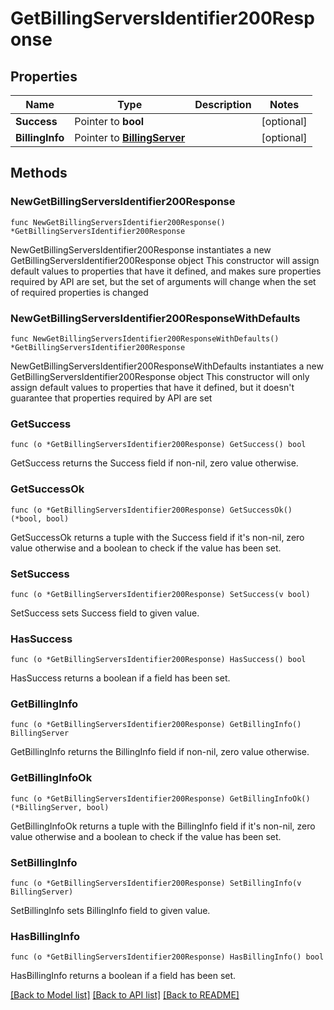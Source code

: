 # GetBillingServersIdentifier200Response

## Properties

Name | Type | Description | Notes
------------ | ------------- | ------------- | -------------
**Success** | Pointer to **bool** |  | [optional] 
**BillingInfo** | Pointer to [**BillingServer**](BillingServer.md) |  | [optional] 

## Methods

### NewGetBillingServersIdentifier200Response

`func NewGetBillingServersIdentifier200Response() *GetBillingServersIdentifier200Response`

NewGetBillingServersIdentifier200Response instantiates a new GetBillingServersIdentifier200Response object
This constructor will assign default values to properties that have it defined,
and makes sure properties required by API are set, but the set of arguments
will change when the set of required properties is changed

### NewGetBillingServersIdentifier200ResponseWithDefaults

`func NewGetBillingServersIdentifier200ResponseWithDefaults() *GetBillingServersIdentifier200Response`

NewGetBillingServersIdentifier200ResponseWithDefaults instantiates a new GetBillingServersIdentifier200Response object
This constructor will only assign default values to properties that have it defined,
but it doesn't guarantee that properties required by API are set

### GetSuccess

`func (o *GetBillingServersIdentifier200Response) GetSuccess() bool`

GetSuccess returns the Success field if non-nil, zero value otherwise.

### GetSuccessOk

`func (o *GetBillingServersIdentifier200Response) GetSuccessOk() (*bool, bool)`

GetSuccessOk returns a tuple with the Success field if it's non-nil, zero value otherwise
and a boolean to check if the value has been set.

### SetSuccess

`func (o *GetBillingServersIdentifier200Response) SetSuccess(v bool)`

SetSuccess sets Success field to given value.

### HasSuccess

`func (o *GetBillingServersIdentifier200Response) HasSuccess() bool`

HasSuccess returns a boolean if a field has been set.

### GetBillingInfo

`func (o *GetBillingServersIdentifier200Response) GetBillingInfo() BillingServer`

GetBillingInfo returns the BillingInfo field if non-nil, zero value otherwise.

### GetBillingInfoOk

`func (o *GetBillingServersIdentifier200Response) GetBillingInfoOk() (*BillingServer, bool)`

GetBillingInfoOk returns a tuple with the BillingInfo field if it's non-nil, zero value otherwise
and a boolean to check if the value has been set.

### SetBillingInfo

`func (o *GetBillingServersIdentifier200Response) SetBillingInfo(v BillingServer)`

SetBillingInfo sets BillingInfo field to given value.

### HasBillingInfo

`func (o *GetBillingServersIdentifier200Response) HasBillingInfo() bool`

HasBillingInfo returns a boolean if a field has been set.


[[Back to Model list]](../README.md#documentation-for-models) [[Back to API list]](../README.md#documentation-for-api-endpoints) [[Back to README]](../README.md)


